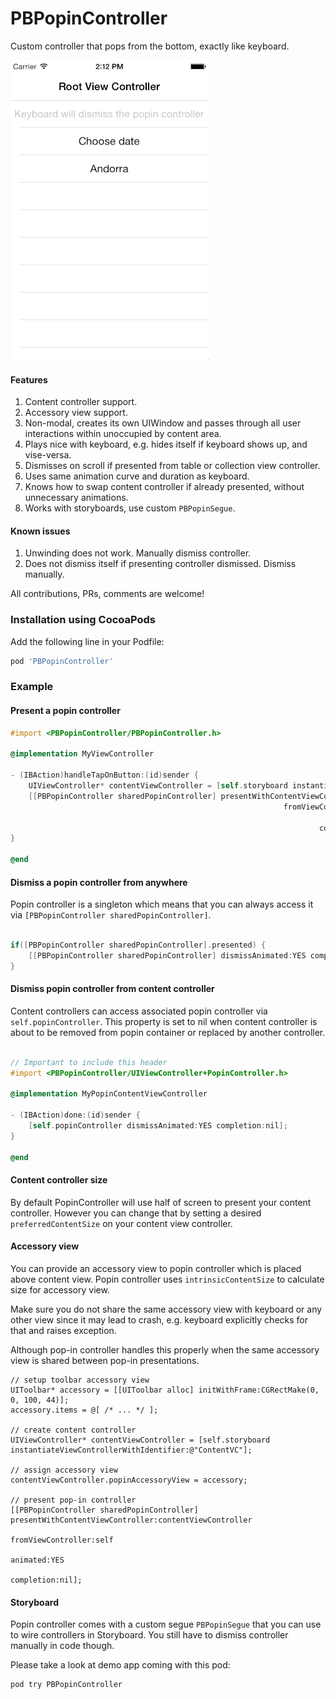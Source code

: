 # PBPopinController

Custom controller that pops from the bottom, exactly like keyboard.

![GIF Image](https://raw.githubusercontent.com/pronebird/PBPopinController/master/README%20Images/PopinController.gif)

#### Features

1. Content controller support.
2. Accessory view support.
3. Non-modal, creates its own UIWindow and passes through all user interactions within unoccupied by content area.
4. Plays nice with keyboard, e.g. hides itself if keyboard shows up, and vise-versa.
5. Dismisses on scroll if presented from table or collection view controller.
6. Uses same animation curve and duration as keyboard.
7. Knows how to swap content controller if already presented, without unnecessary animations.
8. Works with storyboards, use custom `PBPopinSegue`.

#### Known issues

1. Unwinding does not work. Manually dismiss controller.
2. Does not dismiss itself if presenting controller dismissed. Dismiss manually.

All contributions, PRs, comments are welcome!

### Installation using CocoaPods

Add the following line in your Podfile:

```ruby
pod 'PBPopinController'
```

### Example

#### Present a popin controller

```objective-c
#import <PBPopinController/PBPopinController.h>

@implementation MyViewController

- (IBAction)handleTapOnButton:(id)sender {
    UIViewController* contentViewController = [self.storyboard instantiateViewControllerWithIdentifier:@"ContentVC"];
    [[PBPopinController sharedPopinController] presentWithContentViewController:contentViewController
                                                             fromViewController:self
                                                                       animated:YES
                                                                     completion:nil];
}

@end

```

#### Dismiss a popin controller from anywhere

Popin controller is a singleton which means that you can always access it via `[PBPopinController sharedPopinController]`.

```objective-c

if([PBPopinController sharedPopinController].presented) {
    [[PBPopinController sharedPopinController] dismissAnimated:YES completion:nil];
}

```

#### Dismiss popin controller from content controller

Content controllers can access associated popin controller via `self.popinController`. This property is set to nil when content controller is about to be removed from popin container or replaced by another controller.

```objective-c

// Important to include this header
#import <PBPopinController/UIViewController+PopinController.h>

@implementation MyPopinContentViewController

- (IBAction)done:(id)sender {
    [self.popinController dismissAnimated:YES completion:nil];
}

@end

```

#### Content controller size

By default PopinController will use half of screen to present your content controller. However you can change that by setting a desired `preferredContentSize` on your content view controller.

#### Accessory view

You can provide an accessory view to popin controller which is placed above content view. Popin controller uses `intrinsicContentSize` to calculate size for accessory view.

Make sure you do not share the same accessory view with keyboard or any other view since it may lead to crash, e.g. keyboard explicitly checks for that and raises exception.

Although pop-in controller handles this properly when the same accessory view is shared between pop-in presentations.

```objc
// setup toolbar accessory view
UIToolbar* accessory = [[UIToolbar alloc] initWithFrame:CGRectMake(0, 0, 100, 44)];
accessory.items = @[ /* ... */ ];

// create content controller
UIViewController* contentViewController = [self.storyboard instantiateViewControllerWithIdentifier:@"ContentVC"];

// assign accessory view
contentViewController.popinAccessoryView = accessory;

// present pop-in controller
[[PBPopinController sharedPopinController] presentWithContentViewController:contentViewController
                                                         fromViewController:self
                                                                   animated:YES
                                                                 completion:nil];
```

#### Storyboard

Popin controller comes with a custom segue `PBPopinSegue` that you can use to wire controllers in Storyboard. You still have to dismiss controller manually in code though.

Please take a look at demo app coming with this pod:

```bash
pod try PBPopinController
```
